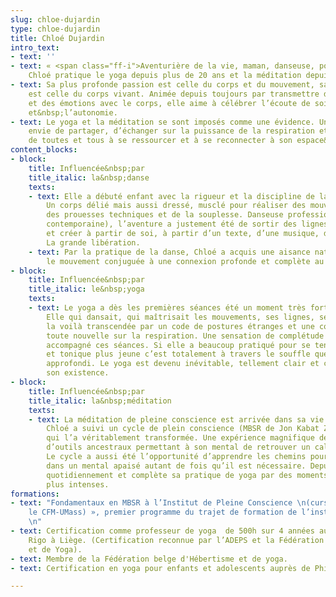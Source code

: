 ```yaml
---
slug: chloe-dujardin
type: chloe-dujardin
title: Chloé Dujardin
intro_text:
- text: ''
- text: « <span class="ff-i">Aventurière de la vie, maman, danseuse, politologue,
    Chloé pratique le yoga depuis plus de 20 ans et la méditation depuis&nbsp;5&nbsp;ans.</span>
- text: Sa plus profonde passion est celle du corps et du mouvement, sa première aventure
    est celle du corps vivant. Animée depuis toujours par transmettre de l’énergie
    et des émotions avec le corps, elle aime à célébrer l’écoute de soi, la liberté
    et&nbsp;l’autonomie.
- text: Le yoga et la méditation se sont imposés comme une évidence. Une profonde
    envie de partager, d’échanger sur la puissance de la respiration et la capacité
    de toutes et tous à se ressourcer et à se reconnecter à son espace&nbsp;intérieur.&nbsp;»
content_blocks:
- block:
    title: Influencée&nbsp;par
    title_italic: la&nbsp;danse
    texts:
    - text: Elle a débuté enfant avec la rigueur et la discipline de la danse classique.
        Un corps délié mais aussi dressé, musclé pour réaliser des mouvements précis,
        des prouesses techniques et de la souplesse. Danseuse professionnelle (danse
        contemporaine), l’aventure a justement été de sortir des lignes, des codes
        et créer à partir de soi, à partir d’un texte, d’une musique, d’une émotion…
        La grande libération.
    - text: Par la pratique de la danse, Chloé a acquis une aisance naturelle avec
        le mouvement conjuguée à une connexion profonde et complète au corps&nbsp;humain.
- block:
    title: Influencée&nbsp;par
    title_italic: le&nbsp;yoga
    texts:
    - text: Le yoga a dès les premières séances été un moment très fort pour Chloé.
        Elle qui dansait, qui maîtrisait les mouvements, ses lignes, ses muscles,
        la voilà transcendée par un code de postures étranges et une concentration
        toute nouvelle sur la respiration. Une sensation de complétude a tout de suite
        accompagné ces séances. Si elle a beaucoup pratiqué pour se tenir en forme
        et tonique plus jeune c’est totalement à travers le souffle que le yoga s’est
        approfondi. Le yoga est devenu inévitable, tellement clair et central dans
        son existence.
- block:
    title: Influencée&nbsp;par
    title_italic: la&nbsp;méditation
    texts:
    - text: La méditation de pleine conscience est arrivée dans sa vie après le yoga.
        Chloé a suivi un cycle de plein conscience (MBSR de Jon Kabat Zinn) de 8 semaines
        qui l’a véritablement transformée. Une expérience magnifique de transmission
        d’outils ancestraux permettant à son mental de retrouver un calme certain.
        Le cycle a aussi été l’opportunité d’apprendre les chemins pour retourner
        dans un mental apaisé autant de fois qu’il est nécessaire. Depuis Chloé médite
        quotidiennement et complète sa pratique de yoga par des moments méditatifs
        plus intenses.
formations:
- text: "Fondamentaux en MBSR à l’Institut de Pleine Conscience \n(cursus conçu par
    le CFM-UMass) », premier programme du trajet de formation de l’instructeur MBSR.
    \n"
- text: Certification comme professeur de yoga  de 500h sur 4 années auprès de Philip
    Rigo à Liège. (Certification reconnue par l’ADEPS et la Fédération belge d'Hébertisme
    et de Yoga).
- text: Membre de la Fédération belge d'Hébertisme et de yoga.
- text: Certification en yoga pour enfants et adolescents auprès de Philip Rigo. (en&nbsp;cours)

---
```

